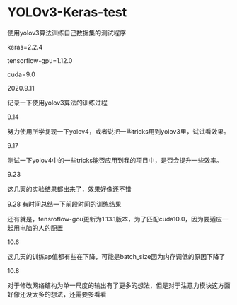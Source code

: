 # YOLOv3-Keras-test

使用yolov3算法训练自己数据集的测试程序

keras=2.2.4

tensorflow-gpu=1.12.0

cuda=9.0

2020.9.11

记录一下使用yolov3算法的训练过程

9.14

努力使用所学复现一下yolov4，或者说把一些tricks用到yolov3里，试试看效果。


9.17

测试一下yolov4中的一些tricks能否应用到我的项目中，是否会提升一些效率。


9.23

这几天的实验结果都出来了，效果好像还不错

9.28
有时间总结一下前段时间的训练结果

还有就是，tensroflow-gou更新为1.13.1版本，为了匹配cuda10.0，因为要适应一起用电脑的人的配置

10.6

这几天的训练ap值都有些在下降，可能是batch_size因为内存调低的原因下降了

10.8

对于修改网络结构为单一尺度的输出有了更多的想法，但是对于注意力模块这方面好像还没太多的想法，还需要多看看
